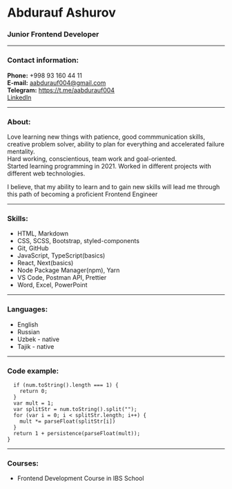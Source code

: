 # Abdurauf Ashurov

### Junior Frontend Developer

---

### Contact information:

**Phone:** +998 93 160 44 11<br>
**E-mail:** aabdurauf004@gmail.com<br>
**Telegram:** https://t.me/aabdurauf004<br>
[LinkedIn](https://www.linkedin.com/in/abdurauf-ashurov-656415213/)

---

### About:

Love learning new things with patience, good commmunication skills, creative problem solver, ability to plan for everything and accelerated failure mentality.<br>
Hard working, conscientious, team work and goal-oriented.<br>
Started learning programming in 2021. Worked in different projects with different web technologies.<br>

I believe, that my ability to learn and to gain new skills will lead me through this path of becoming a proficient Frontend Engineer<br>

---

### Skills:

- HTML, Markdown
- CSS, SCSS, Bootstrap, styled-components
- Git, GitHub
- JavaScript, TypeScript(basics)
- React, Next(basics)
- Node Package Manager(npm), Yarn
- VS Code, Postman API, Prettier
- Word, Excel, PowerPoint

---

### Languages:

- English
- Russian
- Uzbek - native
- Tajik - native

---

### Code example:

```function persistence(num) {
  if (num.toString().length === 1) {
    return 0;
  }
  var mult = 1;
  var splitStr = num.toString().split("");
  for (var i = 0; i < splitStr.length; i++) {
    mult *= parseFloat(splitStr[i])
  }
  return 1 + persistence(parseFloat(mult));
}
```

---

### Courses:

+ Frontend Development Course in IBS School